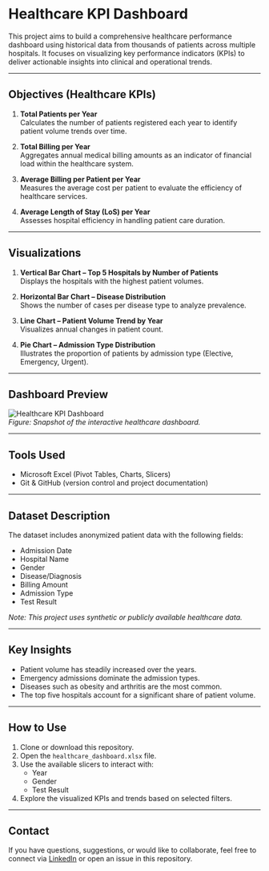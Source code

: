 # Healthcare KPI Dashboard

This project aims to build a comprehensive healthcare performance dashboard using historical data from thousands of patients across multiple hospitals. It focuses on visualizing key performance indicators (KPIs) to deliver actionable insights into clinical and operational trends.

---

## Objectives (Healthcare KPIs)

1. **Total Patients per Year**  
   Calculates the number of patients registered each year to identify patient volume trends over time.

2. **Total Billing per Year**  
   Aggregates annual medical billing amounts as an indicator of financial load within the healthcare system.

3. **Average Billing per Patient per Year**  
   Measures the average cost per patient to evaluate the efficiency of healthcare services.

4. **Average Length of Stay (LoS) per Year**  
   Assesses hospital efficiency in handling patient care duration.

---

## Visualizations

1. **Vertical Bar Chart – Top 5 Hospitals by Number of Patients**  
   Displays the hospitals with the highest patient volumes.

2. **Horizontal Bar Chart – Disease Distribution**  
   Shows the number of cases per disease type to analyze prevalence.

3. **Line Chart – Patient Volume Trend by Year**  
   Visualizes annual changes in patient count.

4. **Pie Chart – Admission Type Distribution**  
   Illustrates the proportion of patients by admission type (Elective, Emergency, Urgent).

---

## Dashboard Preview

![Healthcare KPI Dashboard](images/Healthcare_Dashboard.png)  
*Figure: Snapshot of the interactive healthcare dashboard.*

---

## Tools Used

- Microsoft Excel (Pivot Tables, Charts, Slicers)
- Git & GitHub (version control and project documentation)

---

## Dataset Description

The dataset includes anonymized patient data with the following fields:
- Admission Date
- Hospital Name
- Gender
- Disease/Diagnosis
- Billing Amount
- Admission Type
- Test Result

_Note: This project uses synthetic or publicly available healthcare data._

---

## Key Insights

- Patient volume has steadily increased over the years.
- Emergency admissions dominate the admission types.
- Diseases such as obesity and arthritis are the most common.
- The top five hospitals account for a significant share of patient volume.

---

## How to Use

1. Clone or download this repository.
2. Open the `healthcare_dashboard.xlsx` file.
3. Use the available slicers to interact with:
   - Year
   - Gender
   - Test Result
4. Explore the visualized KPIs and trends based on selected filters.

---

## Contact

If you have questions, suggestions, or would like to collaborate, feel free to connect via [LinkedIn](https://www.linkedin.com/in/aqilah-fedura-ilahi-899374339/) or open an issue in this repository.
